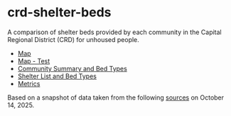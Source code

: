 # crd-shelter-beds
A comparison of shelter beds provided by each community in the Capital Regional District (CRD) for unhoused people.
  * [Map](https://bcdatavis.github.io/crd-shelter-beds/index.html)
  * [Map - Test](https://bcdatavis.github.io/crd-shelter-beds/index.html)
  * [Community Summary and Bed Types](https://github.com/bcdatavis/crd-shelter-beds/blob/main/data/crd_shelter_bed_counts.csv)
  * [Shelter List and Bed Types](https://github.com/bcdatavis/crd-shelter-beds/blob/main/data/shelter_list.csv)
  * [Metrics](https://github.com/bcdatavis/crd-shelter-beds/blob/main/metrics.md)
 

Based on a snapshot of data taken from the following [sources](https://github.com/bcdatavis/crd-shelter-beds/blob/main/data-sources.md) on October 14, 2025.
